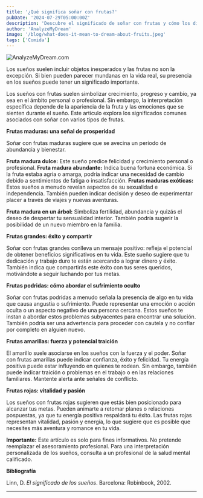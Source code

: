 ```yaml
---
title: '¿Qué significa soñar con frutas?'
pubDate: '2024-07-29T05:00:00Z'
description: 'Descubre el significado de soñar con frutas y cómo los diferentes tipos de frutas pueden reflejar aspectos importantes de tu vida y emociones.'
author: 'AnalyzeMyDream'
image: '/blog/what-does-it-mean-to-dream-about-fruits.jpeg'
tags: ['Comida']
---
```


![AnalyzeMyDream.com](/blog/what-does-it-mean-to-dream-about-fruits.jpeg)


Los sueños suelen incluir objetos inesperados y las frutas no son la excepción. Si bien pueden parecer mundanas en la vida real, su presencia en los sueños puede tener un significado importante. 

Los sueños con frutas suelen simbolizar crecimiento, progreso y cambio, ya sea en el ámbito personal o profesional. Sin embargo, la interpretación específica depende de la apariencia de la fruta y las emociones que se sienten durante el sueño. Este artículo explora los significados comunes asociados con soñar con varios tipos de frutas.

**Frutas maduras: una señal de prosperidad**

Soñar con frutas maduras sugiere que se avecina un período de abundancia y bienestar. 

**Fruta madura dulce:** Este sueño predice felicidad y crecimiento personal o profesional.
**Fruta madura abundante:** Indica buena fortuna económica. Si la fruta estaba agria o amarga, podría indicar una necesidad de cambio debido a sentimientos de fatiga o insatisfacción.
**Frutas maduras exóticas:** Estos sueños a menudo revelan aspectos de su sexualidad e independencia. También pueden indicar decisión y deseo de experimentar placer a través de viajes y nuevas aventuras.

**Fruta madura en un árbol:** Simboliza fertilidad, abundancia y quizás el deseo de despertar tu sensualidad interior. También podría sugerir la posibilidad de un nuevo miembro en la familia.

**Frutas grandes: éxito y compartir**

Soñar con frutas grandes conlleva un mensaje positivo: refleja el potencial de obtener beneficios significativos en tu vida. Este sueño sugiere que tu dedicación y trabajo duro te están acercando a lograr dinero y éxito. También indica que compartirás este éxito con tus seres queridos, motivándote a seguir luchando por tus metas.

**Frutas podridas: cómo abordar el sufrimiento oculto**

Soñar con frutas podridas a menudo señala la presencia de algo en tu vida que causa angustia o sufrimiento. Puede representar una emoción o acción oculta o un aspecto negativo de una persona cercana. Estos sueños te instan a abordar estos problemas subyacentes para encontrar una solución. También podría ser una advertencia para proceder con cautela y no confiar por completo en alguien nuevo.

**Frutas amarillas: fuerza y ​​potencial traición**

El amarillo suele asociarse en los sueños con la fuerza y ​​el poder. Soñar con frutas amarillas puede indicar confianza, éxito y felicidad. Tu energía positiva puede estar influyendo en quienes te rodean. Sin embargo, también puede indicar traición o problemas en el trabajo o en las relaciones familiares. Mantente alerta ante señales de conflicto.

**Frutas rojas: vitalidad y pasión**

Los sueños con frutas rojas sugieren que estás bien posicionado para alcanzar tus metas. Pueden animarte a retomar planes o relaciones pospuestas, ya que tu energía positiva respaldará tu éxito. Las frutas rojas representan vitalidad, pasión y energía, lo que sugiere que es posible que necesites más aventura y romance en tu vida.

**Importante:** Este artículo es solo para fines informativos. No pretende reemplazar el asesoramiento profesional. Para una interpretación personalizada de los sueños, consulta a un profesional de la salud mental calificado.

**Bibliografía**

Linn, D. *El significado de los sueños*. Barcelona: Robinbook, 2002.

---
